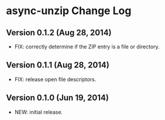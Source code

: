 # async-unzip Change Log

## Version 0.1.2 (Aug 28, 2014)

- FIX: correctly determine if the ZIP entry is a file or directory.

## Version 0.1.1 (Aug 28, 2014)

- FIX: release open file descriptors.

## Version 0.1.0 (Jun 19, 2014)

- NEW: initial release.
